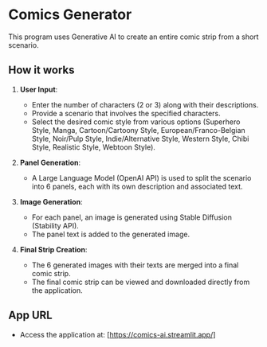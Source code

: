 # Comics Generator

This program uses Generative AI to create an entire comic strip from a short scenario.

## How it works

1. **User Input**: 
    - Enter the number of characters (2 or 3) along with their descriptions.
    - Provide a scenario that involves the specified characters.
    - Select the desired comic style from various options (Superhero Style, Manga, Cartoon/Cartoony Style, European/Franco-Belgian Style, Noir/Pulp Style, Indie/Alternative Style, Western Style, Chibi Style, Realistic Style, Webtoon Style).

2. **Panel Generation**: 
    - A Large Language Model (OpenAI API) is used to split the scenario into 6 panels, each with its own description and associated text.

3. **Image Generation**: 
    - For each panel, an image is generated using Stable Diffusion (Stability API).
    - The panel text is added to the generated image.

4. **Final Strip Creation**: 
    - The 6 generated images with their texts are merged into a final comic strip.
    - The final comic strip can be viewed and downloaded directly from the application.

## App URL
- Access the application at: [https://comics-ai.streamlit.app/]